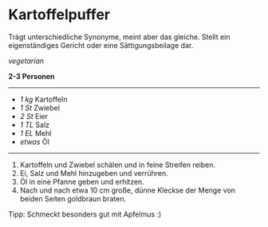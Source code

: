 # Kartoffelpuffer

Trägt unterschiedliche Synonyme, meint aber das gleiche. Stellt ein eigenständiges Gericht oder eine Sättigungsbeilage dar.

*vegetarian*

**2-3 Personen**

---

- *1 kg* Kartoffeln
- *1 St* Zwiebel
- *2 St* Eier
- *1 TL* Salz
- *1 EL* Mehl
- *etwas* Öl

---

1. Kartoffeln und Zwiebel schälen und in feine Streifen reiben.
2. Ei, Salz und Mehl hinzugeben und verrühren.
3. Öl in eine Pfanne geben und erhitzen.
4. Nach und nach etwa 10 cm große, dünne Kleckse der Menge von beiden Seiten goldbraun braten.

Tipp: Schmeckt besonders gut mit Apfelmus :)
